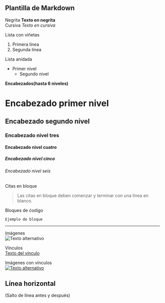 ## Plantilla de Markdown
Negrita    **Texto en negrita**  
Cursiva    *Texto en cursiva*  

Lista con viñetas
1. Primera línea
2. Segunda línea

Lista anidada
* Primer nivel
    * Segundo nivel  
  
  
  
**Encabezados(hasta 6 niveles)**
# Encabezado primer nivel
## Encabezado segundo nivel
### Encabezado nivel tres
#### Encabezado nivel cuatro
##### Encabezado nivel cinco
###### Encabezado nivel seis  
  
  
  
Citas en bloque
> Las citas en bloque deben comenzar y terminar con una línea en blanco.


Bloques de ćodigo
~~~
Ejemplo de bloque
~~~
-------------------------------------------------------------------
  
  
  
Imágenes  
![Texto alternativo](https://cdn-images-1.medium.com/max/1600/1*lWS_YsYDgGNzwleoSK8jOg.png)

Vínculos  
[Texto del vínculo](https://medium.com/@PabloLeonPsi/mi-primer-d%C3%ADa-con-github-5a11ae2bd250)

Imágenes con vínculos  
[![Texto alternativo](https://cdn-images-1.medium.com/max/1600/1*lWS_YsYDgGNzwleoSK8jOg.png)](https://medium.com/@PabloLeonPsi/mi-primer-d%C3%ADa-con-github-5a11ae2bd250)

Línea horizontal
---
(Salto de línea antes y después)


